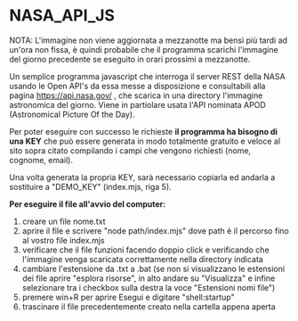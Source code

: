 # NASA_API_JS
NOTA:
L'immagine non viene aggiornata a mezzanotte ma bensì più tardi ad un'ora non fissa, è quindi probabile che il programma scarichi l'immagine del giorno precedente se eseguito in orari prossimi a mezzanotte.

Un semplice programma javascript che interroga il server REST della NASA usando le Open API's da essa messe a disposizione e consultabili alla pagina
https://api.nasa.gov/ , che scarica in una directory l'immagine astronomica del giorno. Viene in partiolare usata l'API nominata APOD (Astronomical Picture Of the Day).

Per poter eseguire con successo le richieste <b>il programma ha bisogno di una KEY</b> che può essere generata in modo totalmente gratuito e veloce al sito sopra citato compilando i campi che vengono richiesti (nome, cognome, email).

Una volta generata la propria KEY, sarà necessario copiarla ed andarla a sostituire a "DEMO_KEY" (index.mjs, riga 5).

<b>Per eseguire il file all'avvio del computer:</b>

1) creare un file nome.txt
2) aprire il file e scrivere "node path/index.mjs" dove path è il percorso fino al vostro file index.mjs
3) verificare che il file funzioni facendo doppio click e verificando che l'immagine venga scaricata correttamente nella directory indicata
4) cambiare l'estensione da .txt a .bat (se non si visualizzano le estensioni dei file aprire "esplora risorse", in alto andare su "Visualizza" e infine selezionare tra i checkbox sulla destra la voce "Estensioni nomi file")
5) premere win+R per aprire Esegui e digitare "shell:startup"
6) trascinare il file precedentemente creato nella cartella appena aperta
